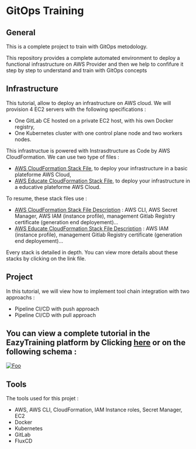 # GitOps Training

## General

This is a complete project to train with GitOps metodology.

This repository provides a complete automated environment to deploy a functional infrastructure on AWS Provider and then we help to confifure it step by step to understand and train with GitOps concepts

## Infrastructure

This tutorial, allow to deploy an infrastructure on AWS cloud. We will provision 4 EC2 servers with the following specifications :
- One GitLab CE hosted on a private EC2 host, with his own Docker registry,
- One Kubernetes cluster with one control plane node and two workers nodes.

This infrastructue is powered with Instrasdtructure as Code by AWS CloudFormation. We can use two type of files :
- [AWS CloudFormation Stack File](https://github.com/samiamoura/gitops-training/blob/master/aws-stack/stack-GitOps.yml), to deploy your infrastructure in a basic plateforme AWS Cloud,
- [AWS Educate CloudFormation Stack File](https://github.com/samiamoura/gitops-training/blob/master/aws-educate-stack/stack-GitOps-educate.yml), to deploy your infrastructure in a educative plateforme AWS Cloud.

To resume, these stack files use : 
- [AWS CloudFormation Stack File Description](https://github.com/samiamoura/gitops-training/tree/master/aws-stack) : AWS CLI, AWS Secret Manager, AWS IAM (instance profile), management Gitlab Registry certificate (generation end deployement)...
- [AWS Educate CloudFormation Stack File Description](https://github.com/samiamoura/gitops-training/tree/master/aws-educate-stack) : AWS IAM (instance profile), management Gitlab Registry certificate (generation end deployement)...

Every stack is detailed in depth. You can view more details about these stacks by clicking on the link file.

## Project

In this tutorial, we will view how to implement tool chain integration with two approachs :
- Pipeline CI/CD with push approach 
- Pipeline CI/CD with pull approach

## You can view a complete tutorial in the EazyTraining platform by Clicking [here](https://bit.ly/2BzEgYy) or on the following schema : 

[![Foo](https://user-images.githubusercontent.com/58267422/88659401-499f2780-d0d5-11ea-92b3-bfcfe02c53bf.png)](https://bit.ly/2BzEgYy)

## Tools

The tools used for this projet :
- AWS, AWS CLI, CloudFormation, IAM Instance roles, Secret Manager, EC2
- Docker 
- Kubernetes 
- GitLab
- FluxCD
